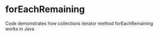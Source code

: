 # forEachRemaining
Code demonstrates how collections iterator method forEachRemaining works in Java

